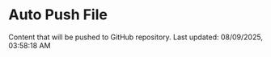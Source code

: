 # Auto Push File

Content that will be pushed to GitHub repository.
Last updated: 08/09/2025, 03:58:18 AM